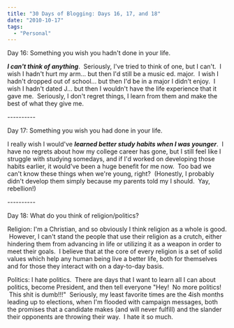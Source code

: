 ```yaml
---
title: "30 Days of Blogging: Days 16, 17, and 18"
date: "2010-10-17"
tags:
  - "Personal"
---
```


Day 16: Something you wish you hadn't done in your life.

_**I can't think of anything**_.  Seriously, I've tried to think of one, but I can't.  I wish I hadn't hurt my arm... but then I'd still be a music ed. major.  I wish I hadn't dropped out of school... but then I'd be in a major I didn't enjoy.  I wish I hadn't dated J... but then I wouldn't have the life experience that it gave me.  Seriously, I don't regret things, I learn from them and make the best of what they give me.

\----------

Day 17: Something you wish you had done in your life.

I really wish I would've _**learned better study habits when I was younger**_.  I have no regrets about how my college career has gone, but I still feel like I struggle with studying somedays, and if I'd worked on developing those habits earlier, it would've been a huge benefit for me now.  Too bad we can't know these things when we're young, right?  (Honestly, I probably didn't develop them simply because my parents told my I should.  Yay, rebellion!)

\----------

Day 18: What do you think of religion/politics?

Religion: I'm a Christian, and so obviously I think religion as a whole is good.  However, I can't stand the people that use their religion as a crutch, either hindering them from advancing in life or utilizing it as a weapon in order to meet their goals.  I believe that at the core of every religion is a set of solid values which help any human being live a better life, both for themselves and for those they interact with on a day-to-day basis.

Politics: I hate politics.  There are days that I want to learn all I can about politics, become President, and then tell everyone "Hey!  No more politics!  This shit is dumb!!!"  Seriously, my least favorite times are the 4ish months leading up to elections, when I'm flooded with campaign messages, both the promises that a candidate makes (and will never fulfill) and the slander their opponents are throwing their way.  I hate it so much.
